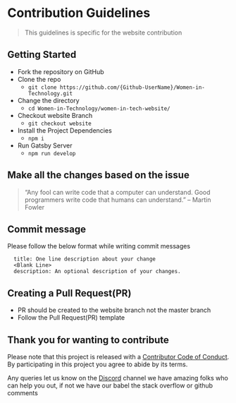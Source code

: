 # Contribution Guidelines

> This guidelines is specific for the website contribution

## Getting Started

- Fork the repository on GitHub
- Clone the repo
  - `git clone https://github.com/{Github-UserName}/Women-in-Technology.git`
- Change the directory
  - `cd Women-in-Technology/women-in-tech-website/`
- Checkout website Branch
  - `git checkout website`
- Install the Project Dependencies
  - `npm i`
- Run Gatsby Server
  - `npm run develop`

## Make all the changes based on the issue

> “Any fool can write code that a computer can understand. Good programmers write code that humans can understand.” – Martin Fowler

## Commit message

Please follow the below format while writing commit messages

```
  title: One line description about your change
  <Blank Line>
  description: An optional description of your changes.
```

## Creating a Pull Request(PR)

- PR should be created to the website branch not the master branch
- Follow the Pull Request(PR) template

## Thank you for wanting to contribute

Please note that this project is released with a [Contributor Code of Conduct](../Code-of-Conduct.md). By participating in this project you agree to abide by its terms.

Any queries let us know on the [Discord](https://discord.gg/xvzbAXk) channel we have amazing folks who can help you out, if not we have our babel the stack overflow or github comments
